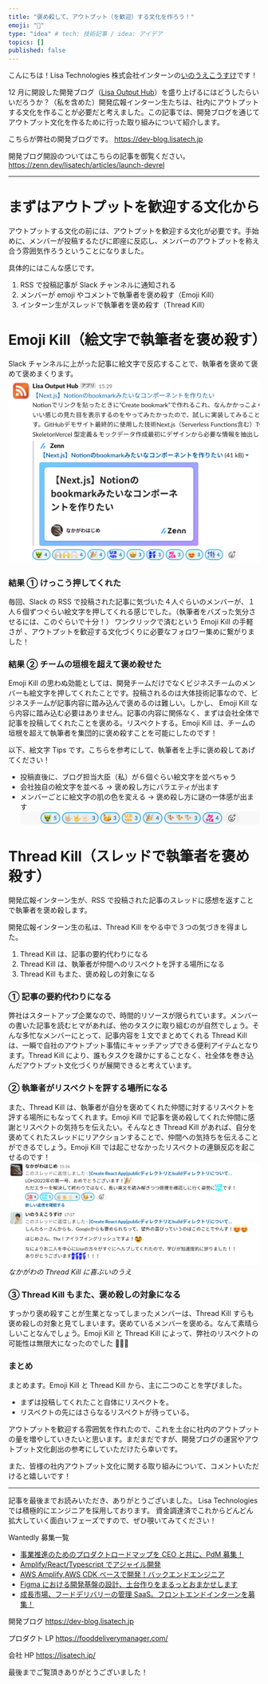 ```yaml
---
title: "褒め殺して、アウトプット（を歓迎）する文化を作ろう！"
emoji: "🌟"
type: "idea" # tech: 技術記事 / idea: アイデア
topics: []
published: false
---
```


こんにちは！Lisa Technologies 株式会社インターンの[いのうえこうすけ](https://zenn.dev/youuchiharu)です！

12 月に開設した開発ブログ（[Lisa Output Hub](https://dev-blog.lisatech.jp)）を盛り上げるにはどうしたらいいだろうか？（私を含めた）開発広報インターン生たちは、社内にアウトプットする文化を作ることが必要だと考えました。この記事では、開発ブログを通じてアウトプット文化を作るために行った取り組みについて紹介します。

こちらが弊社の開発ブログです。
https://dev-blog.lisatech.jp

開発ブログ開設のついてはこちらの記事を御覧ください。
https://zenn.dev/lisatech/articles/launch-devrel

---

# まずはアウトプットを歓迎する文化から

アウトプットする文化の前には、アウトプットを歓迎する文化が必要です。手始めに、メンバーが投稿するたびに即座に反応し、メンバーのアウトプットを称え合う雰囲気作ろうということになりました。

具体的にはこんな感じです。

1. RSS で投稿記事が Slack チャンネルに通知される
2. メンバーが emoji やコメントで執筆者を褒め殺す（Emoji Kill）
3. インターン生がスレッドで執筆者を褒め殺す（Thread Kill）

# Emoji Kill（絵文字で執筆者を褒め殺す）

Slack チャンネルに上がった記事に絵文字で反応することで、執筆者を褒めて褒めて褒めまくります。
![](/images/ex-emoji-kill2.png)

### 結果 ① けっこう押してくれた

毎回、Slack の RSS で投稿された記事に気づいた４人ぐらいのメンバーが、１人６個ずつぐらい絵文字を押してくれる感じでした。（執筆者をバズった気分させるには、このぐらいで十分！） ワンクリックで済むという Emoji Kill の手軽さが 、アウトプットを歓迎する文化づくりに必要なフォロワー集めに繋がりました！

### 結果 ② チームの垣根を超えて褒め殺せた

Emoji Kill の思わぬ効能としては、開発チームだけでなくビジネスチームのメンバーも絵文字を押してくれたことです。投稿されるのは大体技術記事なので、ビジネスチームが記事内容に踏み込んで褒めるのは難しい。しかし、 Emoji Kill なら内容に踏み込む必要はありません。記事の内容に関係なく、まずは会社全体で記事を投稿してくれたことを褒める。リスペクトする。Emoji Kill は、チームの垣根を超えて執筆者を集団的に褒め殺すことを可能にしたのです！

以下、絵文字 Tips です。こちらを参考にして、執筆者を上手に褒め殺してあげてください！

- 投稿直後に、ブログ担当大臣（私）が６個ぐらい絵文字を並べちゃう
- 会社独自の絵文字を並べる → 褒め殺し方にバラエティが出ます
- メンバーごとに絵文字の肌の色を変える → 褒め殺し方に謎の一体感が出ます
  ![](/images/emoji-line.png)

# Thread Kill（スレッドで執筆者を褒め殺す）

開発広報インターン生が、RSS で投稿された記事のスレッドに感想を返すことで執筆者を褒め殺します。

開発広報インターン生の私は、Thread Kill をやる中で３つの気づきを得ました。

1. Thread Kill は、記事の要約代わりになる
2. Thread Kill は、執筆者が仲間へのリスペクトを評する場所になる
3. Thread Kill もまた、褒め殺しの対象になる

### ① 記事の要約代わりになる

弊社はスタートアップ企業なので、時間的リソースが限られています。メンバーの書いた記事を読むヒマがあれば、他のタスクに取り組むのが自然でしょう。そんな多忙なメンバーにとって、記事内容を１文でまとめてくれる Thread Kill は、一瞬で自社のアウトプット事情にキャッチアップできる便利アイテムとなります。Thread Kill により、誰もタスクを疎かにすることなく、社全体を巻き込んだアウトプット文化づくりが展開できると考えています。

### ② 執筆者がリスペクトを評する場所になる

また、Thread Kill は、執筆者が自分を褒めてくれた仲間に対するリスペクトを評する場所にもなってくれます。Emoji Kill で記事を褒め殺してくれた仲間に感謝とリスペクトの気持ちを伝えたい。そんなとき Thread Kill があれば、自分を褒めてくれたスレッドにリアクションすることで、仲間への気持ちを伝えることができるでしょう。Emoji Kill では起こせなかったリスペクトの連鎖反応を起こせるのです！
![](/images/thread-kill.png)
_なかがわの Thread Kill に喜ぶいのうえ_

### ③ Thread Kill もまた、褒め殺しの対象になる

すっかり褒め殺すことが生業となってしまったメンバーは、Thread Kill すらも褒め殺しの対象と見てしまいます。褒めているメンバーを褒める。なんて素晴らしいことなんでしょう。Emoji Kill と Thread Kill によって、弊社のリスペクトの可能性は無限大になったのでした 🎉🎉🎉

### まとめ

まとめます。Emoji Kill と Thread Kill から、主に二つのことを学びました。

- まずは投稿してくれたこと自体にリスペクトを。
- リスペクトの先にはさらなるリスペクトが待っている。

アウトプットを歓迎する雰囲気を作れたので、これを土台に社内のアウトプットの量を増やしていきたいと思います。まだまだですが、開発ブログの運営やアウトプット文化創出の参考にしていただけたら幸いです。

また、皆様の社内アウトプット文化に関する取り組みについて、コメントいただけると嬉しいです！

---

記事を最後までお読みいただき、ありがとうございました。
Lisa Technologies では積極的にエンジニアを採用しております。
資金調達済でこれからどんどん拡大していく面白いフェーズですので、ぜひ覗いてみてください！

Wantedly 募集一覧

- [事業推進のためのプロダクトロードマップを CEO と共に、PdM 募集！](https://www.wantedly.com/projects/753234)
- [Amplify/React/Typescript でアジャイル開発](https://www.wantedly.com/projects/765141)
- [AWS Amplify,AWS CDK ベースで開発！バックエンドエンジニア](https://www.wantedly.com/projects/752467)
- [Figma における開発基盤の設計、土台作りをまるっとおまかせします](https://www.wantedly.com/projects/766407)
- [成長市場、フードデリバリーの管理 SaaS。フロントエンドインターンを募集！](https://www.wantedly.com/projects/752452)

開発ブログ
https://dev-blog.lisatech.jp

プロダクト LP
https://fooddeliverymanager.com/

会社 HP
https://lisatech.jp/

最後までご覧頂きありがとうございました！
